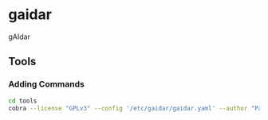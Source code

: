 # gaidar
gAIdar



## Tools
### Adding Commands
```bash
cd tools
cobra --license "GPLv3" --config '/etc/gaidar/gaidar.yaml' --author "Paulson McIntyre" add <cmd name>
```
